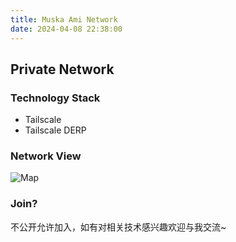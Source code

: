 ```yaml
---
title: Muska Ami Network
date: 2024-04-08 22:38:00
---
```

## Private Network

### Technology Stack

- Tailscale
- Tailscale DERP

### Network View

![Map](https://cloud.1l1.icu/f/oOu6/Muska-Ami-Network-Famework.png)

### Join?

不公开允许加入，如有对相关技术感兴趣欢迎与我交流~
